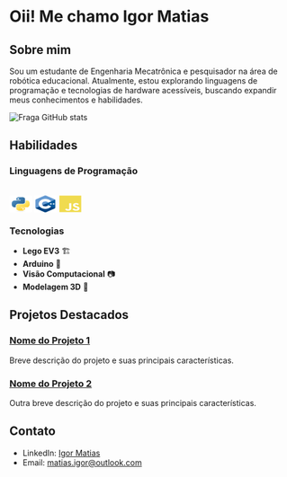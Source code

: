 # Oii! Me chamo Igor Matias

## Sobre mim

Sou um estudante de Engenharia Mecatrônica e pesquisador na área de robótica educacional. Atualmente, estou explorando linguagens de programação e tecnologias de hardware acessíveis, buscando expandir meus conhecimentos e habilidades.

![Fraga GitHub stats](https://github-readme-stats.vercel.app/api?username=igorpix&show_icons=true&theme=radical&count_private=true)

## Habilidades

### Linguagens de Programação

<div style="display: inline_block"><br>
  <img align="center" alt="Python" height="30" width="40" src="https://raw.githubusercontent.com/devicons/devicon/master/icons/python/python-original.svg">
  <img align="center" alt="C++" height="30" width="40" src="https://raw.githubusercontent.com/devicons/devicon/master/icons/cplusplus/cplusplus-original.svg">
  <img align="center" alt="JavaScript" height="30" width="40" src="https://raw.githubusercontent.com/devicons/devicon/master/icons/javascript/javascript-plain.svg">
</div>

### Tecnologias

- **Lego EV3** :building_construction:
- **Arduino** :robot:
- **Visão Computacional** :camera:
- **Modelagem 3D** :art:

## Projetos Destacados

### [Nome do Projeto 1](link-para-o-projeto)
Breve descrição do projeto e suas principais características.

### [Nome do Projeto 2](link-para-o-projeto)
Outra breve descrição do projeto e suas principais características.

## Contato

- LinkedIn: [Igor Matias](linkedin.com/in/igor-matias-05b4b321a)
- Email: matias.igor@outlook.com
